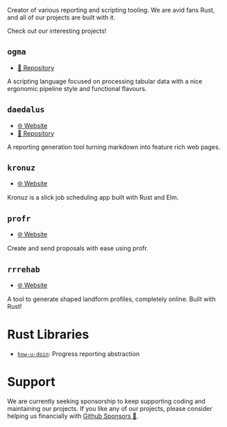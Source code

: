Creator of various reporting and scripting tooling.
We are avid fans Rust, and all of our projects are built with it.

Check out our interesting projects!

## `ogma`

- [📖 Repository](https://github.com/kdr-aus/ogma)

A scripting language focused on processing tabular data with a nice ergonomic pipeline style and functional flavours.

## `daedalus`

- [🌐 Website](https://daedalus.report)
- [📖 Repository](https://github.com/kdr-aus/daedalus)

A reporting generation tool turning markdown into feature rich web pages.

## `kronuz`

- [🌐 Website](https://kronuz.daedalus.report)

Kronuz is a slick job scheduling app built with Rust and Elm.

## `profr`

- [🌐 Website](https://profr.daedalus.report)

Create and send proposals with ease using profr.

## `rrrehab`

- [🌐 Website](https://rrrehab.daedalus.report)

A tool to generate shaped landform profiles, completely online.
Built with Rust!

# Rust Libraries

- [`how-u-doin`](https://github.com/kdr-aus/how-u-doin): Progress reporting abstraction

# Support

We are currently seeking sponsorship to keep supporting coding and maintaining our projects.
If you like any of our projects, please consider helping us financially with
[Github Sponsors 💖](https://github.com/sponsors/kdr-aus).
